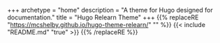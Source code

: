 +++
archetype = "home"
description = "A theme for Hugo designed for documentation."
title = "Hugo Relearn Theme"
+++
{{% replaceRE "https://mcshelby.github.io/hugo-theme-relearn/" "" %}}
{{< include "README.md" "true" >}}
{{% /replaceRE %}}